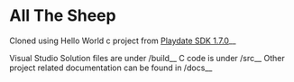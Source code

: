 # All The Sheep

Cloned using Hello World c project from [Playdate SDK 1.7.0](devforum.play.date/)__

Visual Studio Solution files are under /build__
C code is under /src__
Other project related documentation can be found in /docs__